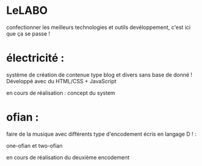 # LeLABO
confectionner les meilleurs technologies et outils devéloppement, c'est ici que ça se passe !

# électricité :

système de création de contenue type blog et divers sans base de donné ! Développé avec du HTML/CSS + JavaScript

en cours de réalisation : concept du system


# ofian : 

faire de la musique avec différents type d'encodement écris en langage D ! :

one-ofian et two-ofian

en cours de réalisation du deuxième encodement
